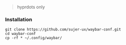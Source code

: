 >hyprdots only

### Installation
```
git clone https://github.com/sujer-ux/waybar-conf.git
cd waybar-conf
cp -rf * ~/.config/waybar/
```
